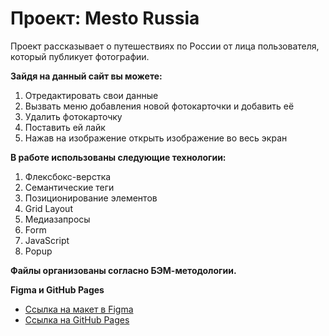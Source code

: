 # Проект: Mesto Russia

Проект рассказывает о путешествиях по России от лица пользователя, который публикует фотографии.

**Зайдя на данный сайт вы можете:**
1. Отредактировать свои данные
2. Вызвать меню добавления новой фотокарточки и добавить её
3. Удалить фотокарточку
4. Поставить ей лайк
5. Нажав на изображение открыть изображение во весь экран

**В работе использованы следующие технологии:**

1. Флексбокс-верстка
2. Семантические теги
3. Позиционирование элементов
4. Grid Layout
5. Медиазапросы
6. Form
7. JavaScript
8. Popup

**Файлы организованы согласно БЭМ-методологии.**

**Figma и GitHub Pages**

* [Ссылка на макет в Figma](https://www.figma.com/file/2cn9N9jSkmxD84oJik7xL7/JavaScript.-Sprint-4?node-id=0%3A1)
* [Ссылка на GitHub Pages](https://lilsem.github.io/mesto)